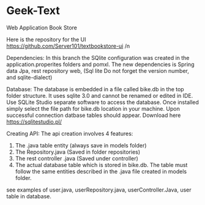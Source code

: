 # Geek-Text
Web Application Book Store

Here is the repository for the UI https://github.com/Server101/textbookstore-ui
/n 

Dependencies:
In this branch the SQlite configuration was created in the application.properites folders and pomxl.
The new dependencies is Spring data Jpa, rest repository web, (Sql lite Do not forget the version number, and sqlite-dialect)

Database:
The database is embedded in a file called bike.db in the top folder structure. It uses sqlite 3.0 and cannot be renamed or edited in IDE.
Use SQLite Studio separate software to access the database. Once installed simply select the file path for bike.db location in your machine. 
Upon successful connection datbase tables should appear. Download here https://sqlitestudio.pl/

Creating API:
The api creation involves 4 features:
1. The .java table entity (always save in models folder)
2. The Repository.java (Saved in folder repositories)
3. The rest controller .java (Saved under controller)
4. The actual database table which is stored in bike.db. The table must follow the same entities described  in the .java file created in models folder.

see examples of user.java, userRepository.java, userController.Java, user table in database. 


